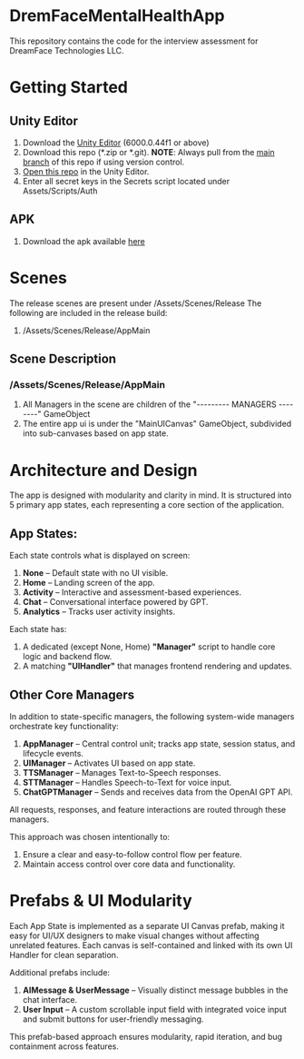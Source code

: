 # DremFaceMentalHealthApp
This repository contains the code for the interview assessment for DreamFace Technologies LLC.

# Getting Started 
## Unity Editor
1. Download the [Unity Editor](https://unity.com/download) (6000.0.44f1 or above)
2. Download this repo (*.zip or *.git). **NOTE**: Always pull from the [main branch](https://github.com/varun404/DremFaceMentalHealthApp/tree/main) of this repo if using version control.
3. [Open this repo](https://docs.unity3d.com/2019.1/Documentation/Manual/GettingStartedOpeningProjects.html) in the Unity Editor.
4. Enter all secret keys in the Secrets script located under Assets/Scripts/Auth

## APK
1. Download the apk available [here](https://drive.google.com/drive/folders/1Ifu_0g_ycQrVQPjKkz23o_qsXBBfAmkk?usp=drive_link)

# Scenes
The release scenes are present under /Assets/Scenes/Release
The following are included in the release build:
1. /Assets/Scenes/Release/AppMain

## Scene Description
### /Assets/Scenes/Release/AppMain
1. All Managers in the scene are children of the "--------- MANAGERS --------" GameObject
2. The entire app ui is under the "MainUICanvas" GameObject, subdivided into sub-canvases based on app state.


# Architecture and Design
The app is designed with modularity and clarity in mind. It is structured into 5 primary app states, each representing a core section of the application.

## App States:
Each state controls what is displayed on screen:
1. **None** – Default state with no UI visible.
2. **Home** – Landing screen of the app.
3. **Activity** – Interactive and assessment-based experiences.
4. **Chat** – Conversational interface powered by GPT.
5. **Analytics** – Tracks user activity insights.

Each state has:
1. A dedicated (except None, Home) **"Manager"** script to handle core logic and backend flow.
2. A matching **"UIHandler"** that manages frontend rendering and updates.

## Other Core Managers
In addition to state-specific managers, the following system-wide managers orchestrate key functionality:
1. **AppManager** – Central control unit; tracks app state, session status, and lifecycle events.
2. **UIManager** – Activates UI based on app state.
3. **TTSManager** – Manages Text-to-Speech responses.
4. **STTManager** – Handles Speech-to-Text for voice input.
5. **ChatGPTManager** – Sends and receives data from the OpenAI GPT API.
 

All requests, responses, and feature interactions are routed through these managers.

This approach was chosen intentionally to:
1. Ensure a clear and easy-to-follow control flow per feature.
2. Maintain access control over core data and functionality.


# Prefabs & UI Modularity
Each App State is implemented as a separate UI Canvas prefab, making it easy for UI/UX designers to make visual changes without affecting unrelated features. 
Each canvas is self-contained and linked with its own UI Handler for clean separation.

Additional prefabs include:
1. **AIMessage & UserMessage** – Visually distinct message bubbles in the chat interface.
2. **User Input** – A custom scrollable input field  with integrated voice input and submit buttons for user-friendly messaging.

This prefab-based approach ensures modularity, rapid iteration, and bug containment across features.

